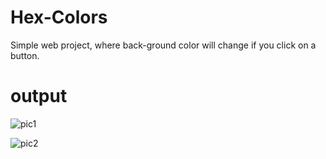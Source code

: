 # Hex-Colors
Simple web project, where back-ground color will change if you click on a button.

# output

![pic1](https://user-images.githubusercontent.com/83771780/202839887-a68298cf-e977-466a-a049-72dc55929030.png)

![pic2](https://user-images.githubusercontent.com/83771780/202839832-cacd631c-39eb-46e8-8654-ef8c11e69282.png)
